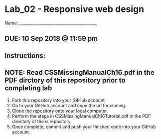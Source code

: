 # Lab_02 - Responsive web design

Name: _______________________________________

## DUE: 10 Sep 2018 @ 11:59 pm

## Instructions:

## NOTE: Read CSSMissingManualCh16.pdf in the PDF dirctory of this repository prior to completing lab

1. Fork this repository into your GitHub account
2. Go to your GitHub account and copy the url for cloning.
3. Clone the repository onto your local computer.
4. Perform the steps in CSSMissingManualCh16Tutorial.pdf in the PDF directory of the is repository.
5. Once complete, commit and push your finished code into your GitHub account.


